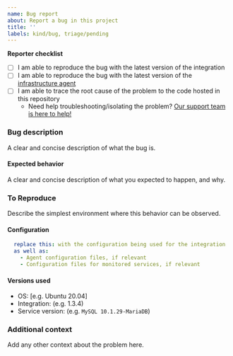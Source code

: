 ```yaml
---
name: Bug report
about: Report a bug in this project
title: ''
labels: kind/bug, triage/pending
---
```


<!--
Please note:
============

We use github issues to track and triage already identified bugs in the code.
This provides a way for developers of the community to notify us of unexpected behavior of the code. We expect community members which report bugs through Github to be able to compile the source code and test the produced binary.

If you are not a developer, and you are having trouble identifying, isolating, or reproducing an issue, please reach out to our support team, which is better equipped to help you in that regard:
Visit https://support.newrelic.com/
-->

**Reporter checklist**
- [ ] I am able to reproduce the bug with the latest version of the integration
- [ ] I am able to reproduce the bug with the latest version of the [infrastructure agent](https://github.com/newrelic/infrastructure-agent)
- [ ] I am able to trace the root cause of the problem to the code hosted in this repository
  + Need help troubleshooting/isolating the problem? [Our support team is here to help!](https://support.newrelic.com/)

### Bug description
A clear and concise description of what the bug is.

#### Expected behavior
A clear and concise description of what you expected to happen, and why.

### To Reproduce
Describe the simplest environment where this behavior can be observed.

#### Configuration

```yaml
  replace this: with the configuration being used for the integration
  as well as:
    - Agent configuration files, if relevant
    - Configuration files for monitored services, if relevant
```

#### Versions used
- OS: [e.g. Ubuntu 20.04]
- Integration: (e.g. 1.3.4)
- Service version: (e.g. `MySQL 10.1.29-MariaDB`)

### Additional context
Add any other context about the problem here.
